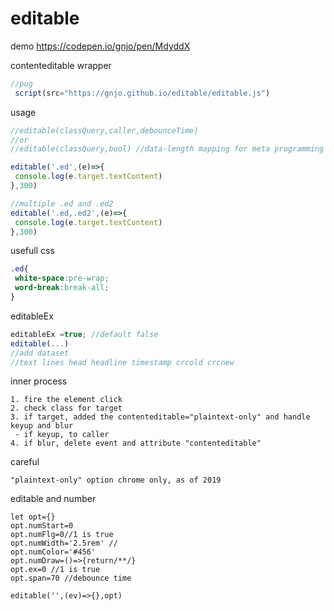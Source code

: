 # editable
demo https://codepen.io/gnjo/pen/MdyddX

contenteditable wrapper
```js
//pug
 script(src="https://gnjo.github.io/editable/editable.js")
```
usage
```js
//editable(classQuery,caller,debounceTime)
//or
//editable(classQuery,bool) //data-length mapping for meta programming

editable('.ed',(e)=>{
 console.log(e.target.textContent)
},300)
```
```js
//multiple .ed and .ed2
editable('.ed,.ed2',(e)=>{
 console.log(e.target.textContent)
},300)

```
usefull css
```css
.ed{
 white-space:pre-wrap;
 word-break:break-all;
} 
```

editableEx
```js
editableEx =true; //default false
editable(...)
//add dataset
//text lines head headline timestamp crcold crcnew 

```

inner process
```
1. fire the element click
2. check class for target
3. if target, added the contenteditable="plaintext-only" and handle keyup and blur
 - if keyup, to caller
4. if blur, delete event and attribute "contenteditable"
```
careful
```
"plaintext-only" option chrome only, as of 2019
```

editable and number
```
let opt={}
opt.numStart=0
opt.numFlg=0//1 is true
opt.numWidth='2.5rem' //
opt.numColor='#456'
opt.numDraw=()=>{return/**/}
opt.ex=0 //1 is true
opt.span=70 //debounce time

editable('',(ev)=>{},opt)
```






